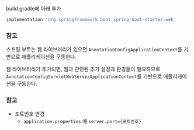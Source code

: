 build.gradle에 아래 추가
```build.gradle
implementation 'org.springframework.boot:spring-boot-starter-web'
```

### 참고
스프링 부트는 웹 라이브러리가 없으면 `AnnotationConfigApplicationContext`를 기반으로 애플리케이션을 구동한다.

웹 라이브러리가 추가되면, 웹과 관련된 추가 설정과 환경들이 필요하므로
`AnnotationConfigServletWebServerApplicationContext`를 기반으로 애플리케이션을 구동한다.

### 참고
- 포트번호 변경
	- `application.properties` 에 `server.port={포트번호}`
